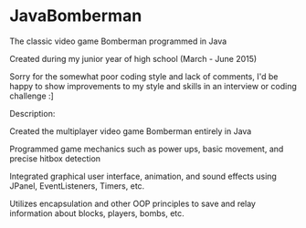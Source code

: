 # JavaBomberman
The classic video game Bomberman programmed in Java

Created during my junior year of high school (March - June 2015)

Sorry for the somewhat poor coding style and lack of comments, I'd be happy to show improvements to my style and skills in an interview or coding challenge :]


Description:

Created the multiplayer video game Bomberman entirely in Java

Programmed game mechanics such as power ups, basic movement, and precise hitbox detection

Integrated graphical user interface, animation, and sound effects using JPanel, EventListeners, Timers, etc.

Utilizes encapsulation and other OOP principles to save and relay information about blocks, players, bombs, etc.
